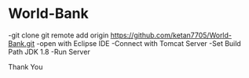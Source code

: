 # World-Bank
-git clone git remote add origin https://github.com/ketan7705/World-Bank.git
-open with Eclipse IDE
-Connect with Tomcat Server
-Set Build Path JDK 1.8
-Run Server


Thank You

